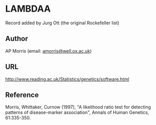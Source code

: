 # LAMBDAA
Record added by Jurg Ott (the original Rockefeller list)

## Author
AP Morris (email: amorris@well.ox.ac.uk)

## URL
http://www.reading.ac.uk/Statistics/genetics/software.html

## Reference
Morris, Whittaker, Curnow (1997), "A likelihood ratio test for detecting patterns of disease-marker association", Annals of Human Genetics, 61:335-350.